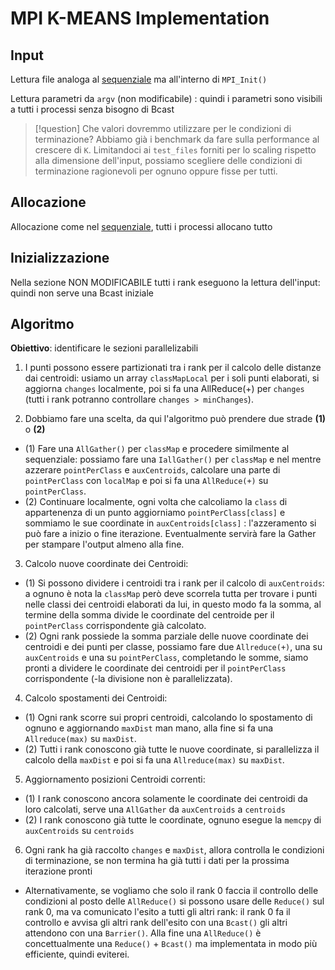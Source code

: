 # MPI K-MEANS Implementation

## Input 
Lettura file analoga al [sequenziale](kmeans_seq.md) ma all'interno di `MPI_Init()`

Lettura parametri da `argv` (non modificabile) : quindi i parametri sono visibili a tutti i processi senza bisogno di Bcast 

>[!question] Che valori dovremmo utilizzare per le condizioni di terminazione?
> Abbiamo già i benchmark da fare sulla performance al crescere di `K`.
> Limitandoci ai `test_files` forniti per lo scaling rispetto alla dimensione dell'input, possiamo scegliere delle condizioni di terminazione ragionevoli per ognuno oppure fisse per tutti. 

## Allocazione
Allocazione come nel [sequenziale](kmeans_seq.md), tutti i processi allocano tutto

## Inizializzazione
Nella sezione NON MODIFICABILE tutti i rank eseguono la lettura dell'input: quindi non serve una Bcast iniziale

## Algoritmo
**Obiettivo**: identificare le sezioni parallelizabili

1. I punti possono essere partizionati tra i rank per il calcolo delle distanze dai centroidi: usiamo un array `classMapLocal` per i soli punti elaborati, si aggiorna `changes` localmente,  poi si fa una AllReduce(+) per `changes` (tutti i rank potranno controllare `changes > minChanges`).

2. Dobbiamo fare una scelta, da qui l'algoritmo può prendere due strade **(1)** o **(2)**
- (1) Fare una `AllGather()` per `classMap` e procedere similmente al sequenziale: possiamo fare una `IallGather()` per `classMap` e nel mentre azzerare `pointPerClass` e `auxCentroids`, calcolare una parte di `pointPerClass` con `localMap` e poi si fa una `AllReduce(+)` su `pointPerClass`.
- (2) Continuare localmente, ogni volta che calcoliamo la `class` di appartenenza di un punto aggiorniamo `pointPerClass[class]` e sommiamo le sue coordinate in `auxCentroids[class]` : l'azzeramento si può fare a inizio o fine iterazione. Eventualmente servirà fare la Gather per stampare l'output almeno alla fine.

3. Calcolo nuove coordinate dei Centroidi:
- (1) Si possono dividere i centroidi tra i rank per il calcolo di `auxCentroids`: a ognuno è nota la `classMap` però deve scorrela tutta per trovare i punti nelle classi dei centroidi elaborati da lui, in questo modo fa la somma, al termine della somma divide le coordinate del centroide per il `pointPerClass` corrispondente già calcolato.
- (2) Ogni rank possiede la somma parziale delle nuove coordinate dei centroidi e dei punti per classe, possiamo fare due `Allreduce(+)`, una su `auxCentroids` e una su `pointPerClass`, completando le somme, siamo pronti a dividere le coordinate dei centroidi per il `pointPerClass` corrispondente (-la divisione non è parallelizzata).

4. Calcolo spostamenti dei Centroidi:
- (1) Ogni rank scorre sui propri centroidi, calcolando lo spostamento di ognuno e aggiornando `maxDist` man mano, alla fine si fa una `Allreduce(max)` su `maxDist`.
- (2) Tutti i rank conoscono già tutte le nuove coordinate, si parallelizza il calcolo della `maxDist` e poi si fa una `Allreduce(max)` su `maxDist`.

5. Aggiornamento posizioni Centroidi correnti:
- (1) I rank conoscono ancora solamente le coordinate dei centroidi da loro calcolati, serve una `AllGather` da `auxCentroids` a `centroids`
- (2) I rank conoscono già tutte le coordinate, ognuno esegue la `memcpy` di `auxCentroids` su `centroids`

6. Ogni rank ha già raccolto `changes` e `maxDist`, allora controlla le condizioni di terminazione, se non termina ha già tutti i dati per la prossima iterazione pronti
- Alternativamente, se vogliamo che solo il rank 0 faccia il controllo delle condizioni al posto delle `AllReduce()` si possono usare delle `Reduce()` sul rank 0, ma va comunicato l'esito a tutti gli altri rank: il rank 0 fa il controllo e avvisa gli altri rank dell'esito con una `Bcast()` gli altri attendono con una `Barrier()`.
Alla fine una `AllReduce()` è concettualmente una `Reduce()` + `Bcast()` ma implementata in modo più efficiente, quindi eviterei.
